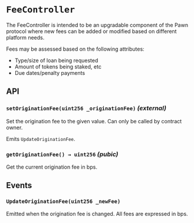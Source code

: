 # `FeeController`

The FeeController is intended to be an upgradable component of the Pawn
protocol where new fees can be added or modified based on different
platform needs.

Fees may be assessed based on the following attributes:

- Type/size of loan being requested
- Amount of tokens being staked, etc
- Due dates/penalty payments

## API

### `setOriginationFee(uint256 _originationFee)` _(external)_

Set the origination fee to the given value. Can only be called by contract owner.

Emits `UpdateOriginationFee`.

### `getOriginationFee() → uint256` _(pubic)_

Get the current origination fee in bps.

## Events

### `UpdateOriginationFee(uint256 _newFee)`

Emitted when the origination fee is changed. All fees are expressed in bps.
